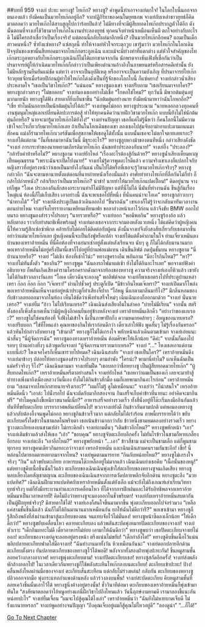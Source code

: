 ##บทที่ 959 จางเย่ ปะทะ หยางซู!
ไทเก๊ก?
หยางซู?
คำพูดนี้ทำเอาจางเย่ตกใจ!
ในโลกใบนี้นอกจากตนเองแล้ว ยังมีคนเป็นมวยไทเก๊กอยู่อีก? จากปฏิกิริยาของคนในยุทธภพ จางเย่กับเหล่าชาวยุทธ์ก็คิดมาตลอดว่า มวยไทเก๊กได้สาบสูญไปกว่าร้อยปีแล้ว! ไม่มีทางที่จะมีผู้สืบทอดไทเก๊กปรากฏตัวได้อีก ดังนั้นตอนที่จางเย่ใช้วิชามวยไทเก๊กในงานประลองยุทธ์ ทุกคนจึงทำหน้าเหมือนเห็นผี ตกใจอย่างกับอะไรดี ไม่มีใครกล้าเชื่อว่าเป็นเรื่องจริง!
แต่ตอนนี้กลับโผล่มาอีกหนึ่ง?
เป็นมวยไทเก๊กอีกคน?
แถมเป็นเด็กสาวคนหนึ่ง?
ซ้ำยังแซ่หยาง?
แซ่สกุลนี้ ทำให้จางเย่หัวใจกระตุกวูบ เขารู้มาว่า มวยไทเก๊กในโลกเดิมปัจจุบันของเขานั้นสืบทอดมาจากไทเก๊กตระกูลเฉิน และแม้จะมีท่วงท่าที่แตกต่าง แต่หัวใจสำคัญของไทเก๊กตระกูลหยางกับไทเก๊กตระกูลเฉินก็ไม่ได้แยกขาดจากกัน นักพรตจางซันเฟิงที่เชื่อกันว่าเป็นปรมาจารย์ผู้ให้กำเนิดมวยไทเก๊กก็กล่าวว่าเป็นเพียงตำนานอ้างอิงในภาพยนตร์หรือสารคดีเท่านั้น ยังไม่มีหลักฐานยืนยันแน่ชัด แต่ทว่า อาจจะเป็นอุบัติเหตุ หรืออาจจะเป็นความบังเอิญ ที่ปรมาจารย์ไทเก๊กจ้าวยุทธจักรเมื่อร้อยปีก่อนผู้ทำให้ไทเก๊กโด่งดังเป็นที่รู้จักของโลกใบนี้ ก็แซ่หยาง!
จางเย่กล่าวน้ำเสียงประหลาดใจ “เธอเป็นวิชาไทเก๊ก?”
“แน่นอน” หยางซูมองเขา
จางเย่รีบถาม “เธอเรียนมาจากใคร?”
หยางซูกล่าวตรงๆ “ไม่ขอตอบ”
จางเย่มองเธออย่างไม่เชื่อ “โกหกใช่ไหม?”
ทุกวันนี้ มีพวกต้มตุ๋นอยู่มากมายนัก
หยางซูได้ฟัง สายตาก็ยิ่งเย็นชาขึ้น “นักต้มตุ๋นอย่างนาย ยังมีหน้ามาหาว่าฉันโกหกอีก?”
“เชี่ย ทำไมฉันกลายเป็นนักต้มตุ๋นไปได้ล่ะ?” จางเย่พูดไม่ออก
หยางซูประณาม “นายหลอกลวงทุกคนที่งานชุมนุมใหญ่แลกเปลี่ยนศิลปะการต่อสู้ ทำให้ทุกคนคิดว่านายฝึกวิชามวยไทเก๊ก แบบนี้ยังไม่ใช่นักต้มตุ๋นอีกหรือ? นายจะมารู้มวยไทเก๊กได้ยังไง!”
จางเย่จนปัญญา
เธอก็แค่ไม่รู้นี่หว่า ก็คนโลกนี้ไม่มีความเข้าใจอะไรเกี่ยวกับมวยไทเก๊กเลย ถ้าเป็นในโลกเดิมของเขา ลองเธอไปสุ่มจับอาม่าอาแปะตามถนนมาสักคน แม่งก็รำมวยไทเก๊กเวอร์ชันเพื่อสุขภาพให้เธอดูได้ทั้งนั้น แบบนั้นเธอจะไม่ตกใจตายเลยเรอะ?
จางเย่ได้แต่ถาม “งั้นที่เธอมาหาฉันวันนี้ มีธุระอะไร?”
หยางซูลูบหางม้าของตนทีหนึ่ง กล่าวเสียงดังชัด “จางเย่ การกระทำของนายหยามเกียรติมวยไทเก๊ก ฉันขอท้าประลองกับนาย!”
จางเย่อึ้ง “ประลอง?”
“กล้ารับคำท้าหรือไม่?” หยางซูถาม
จางเย่ยักไหล่ “เรื่องอะไรต้องสู้กันด้วย?”
หยางซูน้ำเสียงเหี้ยมหาญเปี่ยมคุณธรรม “เพราะฉันจะเปิดโปงนาย!”
จางเย่ไม่รู้ควรพูดอะไรดีแล้ว ความจริงเขาเองก็แปลกใจกับหญิงสาวที่อยู่ตรงหน้าว่าเธอเป็นมายังไงกันแน่ เป็นไปได้หรือที่เธอจะรู้วิชามวยไทเก๊กจริงๆ?
หยางซูกล่าวอีก “ฉันจะตามหานายตั้งแต่ตอนที่นายถ่ายหนังเรื่องนั้นแล้ว อาศัยท่าทางไทเก๊กที่ลือกันไม่กี่ท่า ก็กล้าไปถ่ายหนัง? กล้าเรียกว่าเป็นมวยไทเก๊ก? น่าขำ! นายทำให้มวยไทเก๊กแปดเปื้อน!”
คิดอยู่นาน จางเย่ก็พูด “โอเค ประลองกันสักสองกระบวนท่าก็ไม่มีปัญหา แต่ที่นี่ไม่ได้ นี่มันที่ทำงานฉัน ขืนสู้กันเรื่องใหญ่แน่ ห้องนี้ก็ไม่เก็บเสียง เอาอย่างนี้ ฉันจะพาเธอไปที่หนึ่ง ที่นั่นคนน่าจะโอเค”
หยางซูกล่าวเบาๆ “นำทางได้”
“ไป” จางเย่ดึงประตูเปิดแล้วเดินออกไป “ขึ้นรถฉัน”
เขาเองก็ไม่รู้ว่าจะกลับมาทันเวลางานตอนบ่ายไหม จางเย่จึงโทรรายงานเหยียนเทียนเฟย ขอลาล่วงหน้าเอาไว้ก่อน แล้วจึงขับ BMW ออกไป
บนรถ
หยางซูมองสำรวจไปรอบๆ “นายรวยหรือ?”
จางเย่บอก “พอมีพอกิน”
หยางซูร้องอ้อ แล้วหลับตาลง ราวกับทำสมาธิเพื่อพร้อมสู้
จางเย่มองเธอจากกระจกมองหลังแวบหนึ่ง ได้แต่คิดว่าผู้หญิงคนนี้ให้ความรู้สึกเซ่อซ่าพิกล คล้ายกับไม่ค่อยได้ติดต่อกับผู้คน ดังนั้นจางเย่จึงยิ่งสงสัยเกี่ยวกับเธอมากขึ้น อย่าว่าแต่มวยไทเก๊กเลย ผู้หญิงคนนี้จะเป็นกังฟูหรือเปล่า จางเย่ได้แต่ตั้งคำถามในใจ
ย่านเจี่ยวเหมินตง
บ้านของเหราอ้ายหมิ่น
ที่นี่คือห้องที่จางเย่มาเช่าอยู่ตั้งแต่หลังเรียนจบ นับๆ ดู ก็ไม่ได้กลับมานานมาก พอเหราอ้ายหมิ่นไม่อยู่ครึ่งปีมานี้เขาก็ไปอยู่ที่บ้านพ่อแม่แทน
เดินขึ้นลิฟต์ กดปุ่มชั้นบน
หยางซูถาม “นี่บ้านนายหรือ?”
จางเย่ “ไม่เชิง ห้องที่เช่าไว้น่ะ”
หยางซูครางอืม พลันถาม “มีอะไรกินไหม?”
“หา?” จางเย่ไม่ทันตั้งตัว “ของกิน?”
หยางซูพูด “ฉันลงรถไฟมาแต่เช้า ยังไม่ได้กินอะไรเลย”
พอจางเย่ฟังคำอธิบายจบ ก็พลันเกิดเสียงคำรามโครกครากดังมาจากท้องของหยางซู ความจริงจางเย่เองก็หิวแล้ว เขายังไม่ได้กินข้าวกลางวันเลย “โอเค เดี๋ยวฉันจะลองดู”
พอลิฟต์จอด จางเย่ก็พาเธอตรงไปที่ประตูบ้านเหล่าเหรา
ก๊อก ก๊อก ก๊อก
“เจ๊เหรา!”
ผ่านไปชั่วครู่ ประตูก็เปิด
“มีข้าวกินไหมเจ๊เหรา?” จางเย่เปิดมาก็โพล่ง
พอเหราอ้ายหมิ่นเห็นจางเย่อยู่หน้าประตูก็ทำเสียงจิ๊ปาก “ไอ้หนู นี่แกตามกลิ่นมารึไง?”
มีกลิ่นหอมของกับข้าวลอยออกมาจากในห้อง เห็นได้ชัดว่าเพิ่งทำเสร็จใหม่ๆ
เฉินเฉินเองก็ออกมาด้วย “จางเย่ นั่นนายเหรอ?”
จางเย่ยิ้ม “อ้าว ไม่ไปเรียนเหรอ?”
เฉินเฉินส่งเสียงอืมในลำคอ “บ่ายไม่มีเรียน”
จากนั้น สตรีทั้งสองก็เพิ่งสังเกตเห็นว่ามีผู้หญิงอีกคนยืนอยู่ข้างหลังจางเย่
เหราอ้ายหมิ่นเลิกคิ้ว “อย่างว่าของแกเรอะ?”
หยางซูไม่ใช่คนท้องที่ จึงฟังไม่เข้าใจ
นี่เป็นภาษาปักกิ่ง ความหมายคล้ายๆ : อีหนูของนายเหรอ?
จางเย่รีบบอก “ใช่ที่ไหนเล่า คุณหาของกินให้เราก่อนดีกว่า เดี๋ยวเล่าให้ฟัง พูดสั้นๆ ไม่รู้เรื่องกันหรอก” แล้วหันไปกล่าวกับหยางซู “เข้ามาสิ”
หยางซูก็ไม่ได้เกรงใจ พยักหน้าแล้วเดินตามเข้ามา
จางเย่เอ่ยแนะนำสั้นๆ “นี่ผู้จัดการฉัน”
หยางซูมองทางเหราอ้ายหมิ่น ค้อมศีรษะให้เล็กน้อย “ดีค่ะ” จากนั้นก็มองไปรอบๆ บ้านอย่างทึ่งๆ แล้วพูดกับจางเย่ “ผู้จัดการนายรวยมากเหรอ?”
จางเย่ “...”
ไหงเธอเอาแต่ถามแบบนี้ล่ะ?
ไหงเจอใครก็เห็นเขารวยไปหมด?
เฉินเฉินสงสัย “จางเย่ เธอเป็นใคร?”
เหราอ้ายหมิ่นดึงจางเย่มาข้างๆ ปล่อยให้หยางซูมองสำรวจไปรอบๆ ตามลำพัง “ใครน่ะ? พามานี่ทำไม? แกเห็นฉันเป็นแม่ครัวจริงๆ รึไง?”
เฉินเฉินตามมา
จางเย่ยิ้มฝืด “เธอบอกว่าชื่อหยางซู เป็นผู้สืบทอดมวยไทเก๊ก”
“ผู้สืบทอดไทเก๊ก?” เหราอ้ายหมิ่นหรี่ตาอย่างสนใจ
จางเย่ยักไหล่ “เธอหาว่าผมเป็นของเก๊ เลยจะมาท้าสู้ ท่าทางเพิ่งมาถึงเมืองหลวงวันนี้เอง ยังไม่ได้กินข้าวสักมื้อ ผมก็เลยพามากินอะไรก่อน”
เหราอ้ายหมิ่นถาม “เธอมาจากไทเก๊กสายนายจริงเรอะ?”
“ผมก็ไม่รู้ ดูไม่เหมือนนะ” จางเย่ว่า
“ก็น่าสนใจ” เหรออ้ายหมิ่นดีดนิ้ว “เอาล่ะ ไปนั่งรอไป ฉันจะผัดกับมาอีกสองจาน กินเสร็จเก็บค่าข้าวที่นายนะ อย่าคิดจะมากินฟรี”
“ทำไมคุณถึงขี้เหนียวขนาดนี้เนี่ย?”
อาหารเสร็จอย่างรวดเร็ว
ทั้งสี่นั่งอยู่ที่โต๊ะเริ่มลงมือกินกันแล้ว
ทันทีที่ขยับตะเกียบ บรรยากาศพลันเปลี่ยนไป!
พวกจางเย่ยังดี กินข้าวกันตามปกติ แต่พอมองหยางซูแล้วกลับต้องอึ้งจนพูดไม่ออก
หยางซูกินข้าวเร็วมาก แต่กลับไม่ได้เร่งร้อน ภาพนี้บรรยายได้ว่า ขยับตะเกียบครั้งใดข้าวในชามลดในพริบตา เธอเน้นข้าวมากกว่ากับ
ข้าวหนึ่งชามหมดลงอย่างรวดเร็ว
หยางซูวางตะเกียบลงบนชามเปล่า ไม่กระดิกตัว
จางเย่ถามตื่นๆ “เติมข้าวอีกไหม?”
หยางซูพยักหน้า “เอา”
จางเย่เติมข้าวแล้วส่งให้เธอ “เอ้า”
“ขอบคุณ” หยางซูจับตะเกียบอีกครั้ง ไม่ทันไรข้าวในชามก็หายเกลี้ยงอีกรอบ
จางเย่ตะลึง “เอาอีกไหม?”
หยางซูพยักหน้า “...เอา”
ข้าวสี่ชาม แม่จะเป็นชามเล็ก แต่ก็พูนชามทุกรอบ หยางซูคนเดียวกินเยอะกว่าจางเย่ เหรออ้ายหมิ่น และเฉินเฉินสามคนรวมกันซะอีก!
เชี่ย!
นี่หล่อนไปตายอดตายอยากมาจากไหน?
จางเย่พูดตามมารยาท “กินกับหน่อยไหม?”
หยางซูไม่เกรงใจจริงๆ “กิน” แล้วขยับตะเกียบ
อาหารบนโต๊ะเหลืออยู่ไม่มากแล้ว
เฉินเฉินแย่งเธอคีบ “เนื้อนั่นของหนู!”
แต่หยางซูคีบเนื้อชิ้นนั้นไว้แล้ว
ตะเกียบของเฉินเฉินพุ่งเข้าใส่ตะเกียบของหยางซูจนเกิดเสียง
หยางซูหลบเลี่ยงโดยสัญชาตญาณ
ตะเกียบของเฉินเฉินสจากการตวัดปลายพลิกจับอีกด้าน
หยางซูตะลึง “มวยแปดทิศ?”
เฉินเฉินฝึกมวยแปดทิศกับเหราอ้ายหมิ่นตั้งแต่ยังเล็ก แม้จะยังไม่ถึงเกณฑ์เล่าเรียนวิทยายุทธ์จริงๆ แต่ก็ยังมีกระบวนท่าและการเคลื่อนไหว ที่ได้จากการฝึกฝนและได้รับอิทธิพลจากเหราอ้ายหมิ่นมาเป็นเวลาหลายปี!
คิดไม่ถึงว่าหยางซูจะมองออกในชั่วพริบตา!
จางเย่กับเหราอ้ายหมิ่นสบตากัน
เป็นผู้ฝึกยุทธ์จริงๆ?
มีสายตาใช้ได้!
จางเย่เองก็สนใจขึ้นมามากขึ้น พุ่งตะเกียบออกไปจ่อร่วมวง “เหลือแค่สามชั้นชิ้นนี้แล้ว ฉันก็ไม่ได้กินมานานมากเหมือนกัน ยกให้ฉันไม่ดีกว่ารึ?”
พอเขาเข้ามา หยางซูก็รู้สึกถึงพลังที่ส่งผ่านเข้ามาสู่ตะเกียบของตน จนแทบจับไว้ไม่มั่นคง!
หยางซูหน้าซีดลงเล็กน้อย “ให้เด็กดีกว่า!”
หยางซูขยับเคลื่อนไหว คลายตะเกียบลง แล้วพลันสะบัดพุ่งหมายปัดตะเกียบของจางเย่!
จางเย่หัวเราะ “เด็กกินเยอะไม่ดี เดี๋ยวอาหารไม่ย่อย เอามาให้ฉันดีกว่า”
หยางซูพบว่า เธอปัดตะเกียบจางเย่ไม่ออก!
ตะเกียบของจางเย่ดูจะลอยอยู่ตรงหน้า ตรึงแน่นไม่ขยับ!
“เด็กกำลังโต!” หยางซูคีบชิ้นเนื้อไว้แน่น พลิกปลายตะเกียบฟาดใส่มือจางเย่!
“ฉันทำงานมาทั้งวัน หิวเหมือนกันนะ” จางเย่ตอกปลายอีกด้าน ตะเกียบตั้งตรง ยันปลายตะเกียบของหยางซูไว้ได้พอดี!
พลังจากทั้งสองฝ่ายพุ่งปะทะกัน!
ชิ้นหมูสามชั้นลอยคว้างกลางอากาศ!
หยางซูพุ่งตะเกียบตาม!
จางเย่ปัดตะเกียบเธอ!
หยางซูสกัดอีกครั้ง!
จางเย่ส่งพลังหักล้างออกไป!
ในเวลาเดียวกันหยางซูก็ใช้พลังสะเทินไทเก๊กลงบนตะเกียบ!
ตะเกียบเข้าปะทะ!
ป้าง!
คลื่นพลังไหลผ่านมือของจางเย่ ตะเกียบสั่นสะเทือน แต่กลับไม่ร่วงหล่น!
กลับกัน ตะเกียบของหยางซูปลิวออกจากมือ พุ่งกระแทกกำแพงด้านหลัง แล้วร่วงลงบนพื้น!
จางเย่สะบัดตะเกียบ คีบหมูสามชั้นที่ลอยเคว้งชิ้นนั้นเอาไว้ได้
หยางซูนิ่งค้างอยู่ตรงนั้น!
ชั่ววินาทีต่อมา ตะเกียบของเหราอ้ายหมิ่นก็พุ่งเข้ามาทันใด “สงสัยมาตลอดว่าไอ้หนูอย่างแกนี่ฝึกวิชาไปถึงไหนแล้ว วันนี้ฤกษ์งามยามดี เรามาลองชี้แนะกันหน่อยปะไร”
จางเย่ยิ้มเจื่อน “ผมจะไปสู้คุณได้ไงเล่า”
เหราอ้ายหมิ่นว่า “ฉันยังไม่หายบาดเจ็บดี ไม่รังแกนายหรอก”
จางเย่พูดอย่างจนปัญญา “ถึงคุณเจ็บอยู่ผมก็สู้คุณไม่ไหวอยู่ดี”
“ลองดูน่า”
“...ก็ได้!”


[Go To Next Chapter]( ./60.md)